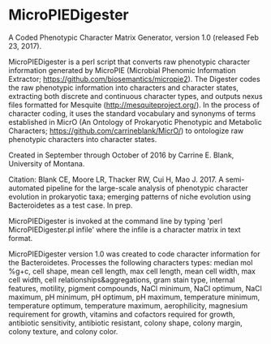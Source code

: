 # MicroPIEDigester
A Coded Phenotypic Character Matrix Generator, version 1.0 (released Feb 23, 2017).

MicroPIEDigester is a perl script that converts raw phenotypic character information generated by MicroPIE (Microbial Phenomic Information Extractor; https://github.com/biosemantics/micropie2).  The Digester codes the raw phenotypic information into characters and character states, extracting both discrete and continuous character types, and outputs nexus files formatted for Mesquite (http://mesquiteproject.org/).  In the process of character coding, it uses the standard vocabulary and synonyms of terms established in MicrO (An Ontology of Prokaryotic Phenotypic and Metabolic Characters; https://github.com/carrineblank/MicrO/) to ontologize raw phenotypic characters into character states.

Created in September through October of 2016 by Carrine E. Blank, University of Montana.  

Citation: Blank CE, Moore LR, Thacker RW, Cui H, Mao J.  2017.  A semi-automated pipeline for the large-scale analysis of phenotypic character evolution in prokaryotic taxa; emerging patterns of niche evolution using Bacteroidetes as a test case.  In prep.


MicroPIEDigester is invoked at the command line by typing 'perl MicroPIEDigester.pl infile' where the infile is a character matrix in text format.

MicroPIEDigester version 1.0 was created to code character information for the Bacteroidetes.  Processes the following characters types:
median mol %g+c, cell shape, mean cell length, max cell length, mean cell width, max cell width, cell relationships&aggregations, gram stain type, internal features, motility, pigment compounds, NaCl minimum, NaCl optimum, NaCl maximum, pH minimum, pH optimum, pH maximum, temperature minimum, temperature optimum, temperature maximum, aerophilicity, magnesium requirement for growth, vitamins and cofactors required for growth, antibiotic sensitivity, antibiotic resistant, colony shape, colony margin, colony texture, and colony color.
